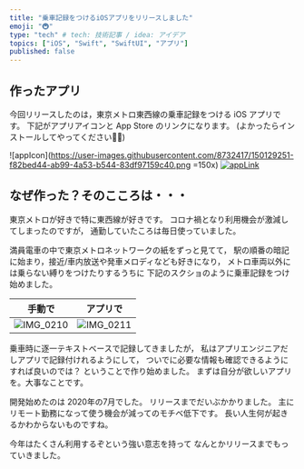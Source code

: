 ```yaml
---
title: "乗車記録をつけるiOSアプリをリリースしました"
emoji: "🚇"
type: "tech" # tech: 技術記事 / idea: アイデア
topics: ["iOS", "Swift", "SwiftUI", "アプリ"]
published: false
---
```


## 作ったアプリ

今回リリースしたのは，東京メトロ東西線の乗車記録をつける iOS アプリです。
下記がアプリアイコンと App Store のリンクになります。
(よかったらインストールしてやってください🙇‍♂️)

![appIcon](https://user-images.githubusercontent.com/8732417/150129251-f82bed44-ab99-4a53-b544-83df97159c40.png =150x)
[![appLink](https://tools.applemediaservices.com/api/badges/download-on-the-app-store/black/ja-jp?size=250x83&amp;releaseDate=1627603200&h=67f860c8a4424c97a47065fb78d09e10)](https://apps.apple.com/jp/app/memories-%E4%B9%97%E8%BB%8A%E8%A8%98%E9%8C%B2%E3%82%A2%E3%83%97%E3%83%AA/id1616337665)

## なぜ作った？そのこころは・・・

東京メトロが好きで特に東西線が好きです。
コロナ禍となり利用機会が激減してしまったのですが，
通勤していたころは毎日使っていました。

満員電車の中で東京メトロネットワークの紙をずっと見てて，
駅の順番の暗記に始まり，接近/車内放送や発車メロディなども好きになり，
メトロ車両以外には乗らない縛りをつけたりするうちに
下記のスクショのように乗車記録をつけ始めました。

|手動で|アプリで|
| ---- | ---- |
|![IMG_0210](https://user-images.githubusercontent.com/8732417/164568180-b201815b-fa8f-45c5-b106-47a4ac205ce3.PNG)|![IMG_0211](https://user-images.githubusercontent.com/8732417/164568165-59ad4dae-f005-4e5c-b7c9-dd097a733f05.PNG)|

乗車時に逐一テキストベースで記録してきましたが，
私はアプリエンジニアだしアプリで記録付けれるようにして，
ついでに必要な情報も確認できるようにすれば良いのでは？
ということで作り始めました。
まずは自分が欲しいアプリを。大事なことです。

開発始めたのは 2020年の7月でした。
リリースまでだいぶかかりました。
主にリモート勤務になって使う機会が減ってのモチベ低下です。
長い人生何が起きるかわからないものですね。

今年はたくさん利用するぞという強い意志を持って
なんとかリリースまでもっていきました。
